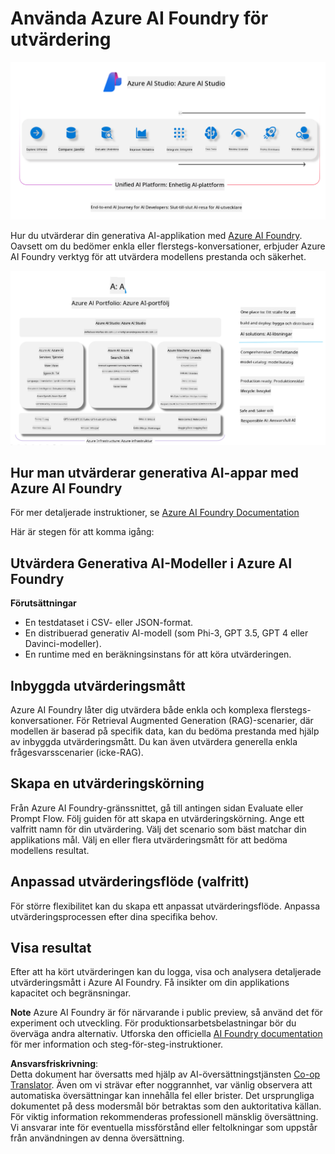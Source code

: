 <!--
CO_OP_TRANSLATOR_METADATA:
{
  "original_hash": "7b4235159486df4000e16b7b46ddfec3",
  "translation_date": "2025-05-09T14:58:37+00:00",
  "source_file": "md/01.Introduction/05/AIFoundry.md",
  "language_code": "sv"
}
-->
# **Använda Azure AI Foundry för utvärdering**

![aistudo](../../../../../translated_images/AIFoundry.61da8c74bccc0241ce9a4cb53a170912245871de9235043afcb796ccbc076fdc.sv.png)

Hur du utvärderar din generativa AI-applikation med [Azure AI Foundry](https://ai.azure.com?WT.mc_id=aiml-138114-kinfeylo). Oavsett om du bedömer enkla eller flerstegs-konversationer, erbjuder Azure AI Foundry verktyg för att utvärdera modellens prestanda och säkerhet.

![aistudo](../../../../../translated_images/AIPortfolio.5aaa2b25e9157624a4542fe041d66a96a1c1ec6007e4e5aadd926c6ec8ce18b3.sv.png)

## Hur man utvärderar generativa AI-appar med Azure AI Foundry
För mer detaljerade instruktioner, se [Azure AI Foundry Documentation](https://learn.microsoft.com/azure/ai-studio/how-to/evaluate-generative-ai-app?WT.mc_id=aiml-138114-kinfeylo)

Här är stegen för att komma igång:

## Utvärdera Generativa AI-Modeller i Azure AI Foundry

**Förutsättningar**

- En testdataset i CSV- eller JSON-format.
- En distribuerad generativ AI-modell (som Phi-3, GPT 3.5, GPT 4 eller Davinci-modeller).
- En runtime med en beräkningsinstans för att köra utvärderingen.

## Inbyggda utvärderingsmått

Azure AI Foundry låter dig utvärdera både enkla och komplexa flerstegs-konversationer.
För Retrieval Augmented Generation (RAG)-scenarier, där modellen är baserad på specifik data, kan du bedöma prestanda med hjälp av inbyggda utvärderingsmått.
Du kan även utvärdera generella enkla frågesvarsscenarier (icke-RAG).

## Skapa en utvärderingskörning

Från Azure AI Foundry-gränssnittet, gå till antingen sidan Evaluate eller Prompt Flow.
Följ guiden för att skapa en utvärderingskörning. Ange ett valfritt namn för din utvärdering.
Välj det scenario som bäst matchar din applikations mål.
Välj en eller flera utvärderingsmått för att bedöma modellens resultat.

## Anpassad utvärderingsflöde (valfritt)

För större flexibilitet kan du skapa ett anpassat utvärderingsflöde. Anpassa utvärderingsprocessen efter dina specifika behov.

## Visa resultat

Efter att ha kört utvärderingen kan du logga, visa och analysera detaljerade utvärderingsmått i Azure AI Foundry. Få insikter om din applikations kapacitet och begränsningar.

**Note** Azure AI Foundry är för närvarande i public preview, så använd det för experiment och utveckling. För produktionsarbetsbelastningar bör du överväga andra alternativ. Utforska den officiella [AI Foundry documentation](https://learn.microsoft.com/azure/ai-studio/?WT.mc_id=aiml-138114-kinfeylo) för mer information och steg-för-steg-instruktioner.

**Ansvarsfriskrivning**:  
Detta dokument har översatts med hjälp av AI-översättningstjänsten [Co-op Translator](https://github.com/Azure/co-op-translator). Även om vi strävar efter noggrannhet, var vänlig observera att automatiska översättningar kan innehålla fel eller brister. Det ursprungliga dokumentet på dess modersmål bör betraktas som den auktoritativa källan. För viktig information rekommenderas professionell mänsklig översättning. Vi ansvarar inte för eventuella missförstånd eller feltolkningar som uppstår från användningen av denna översättning.